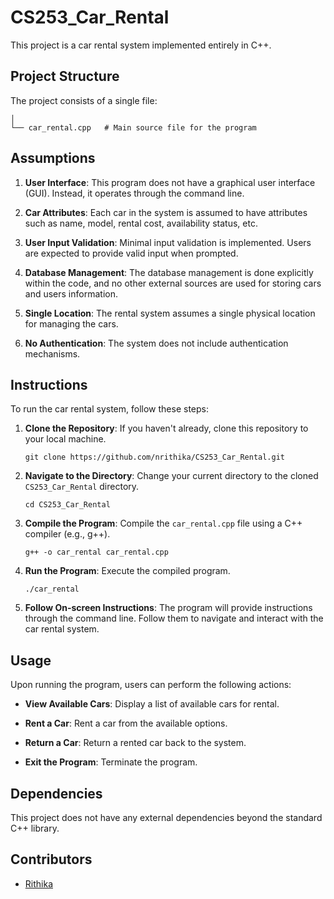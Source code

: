 # CS253_Car_Rental

This project is a car rental system implemented entirely in C++.

## Project Structure

The project consists of a single file:

```CS253_Car_Rental/
│
└── car_rental.cpp   # Main source file for the program
```


## Assumptions

1. **User Interface**: This program does not have a graphical user interface (GUI). Instead, it operates through the command line.
  
2. **Car Attributes**: Each car in the system is assumed to have attributes such as name, model, rental cost, availability status, etc.

3. **User Input Validation**: Minimal input validation is implemented. Users are expected to provide valid input when prompted.

4. **Database Management**: The database management is done explicitly within the code, and no other external sources are used for storing cars and users information.

5. **Single Location**: The rental system assumes a single physical location for managing the cars.

6. **No Authentication**: The system does not include authentication mechanisms.

## Instructions

To run the car rental system, follow these steps:

1. **Clone the Repository**: If you haven't already, clone this repository to your local machine.

    ```
    git clone https://github.com/nrithika/CS253_Car_Rental.git
    ```

2. **Navigate to the Directory**: Change your current directory to the cloned `CS253_Car_Rental` directory.

    ```
    cd CS253_Car_Rental
    ```

3. **Compile the Program**: Compile the `car_rental.cpp` file using a C++ compiler (e.g., g++).

    ```
    g++ -o car_rental car_rental.cpp
    ```

4. **Run the Program**: Execute the compiled program.

    ```
    ./car_rental
    ```

5. **Follow On-screen Instructions**: The program will provide instructions through the command line. Follow them to navigate and interact with the car rental system.

## Usage

Upon running the program, users can perform the following actions:

- **View Available Cars**: Display a list of available cars for rental.
  
- **Rent a Car**: Rent a car from the available options.
  
- **Return a Car**: Return a rented car back to the system.
  
- **Exit the Program**: Terminate the program.

## Dependencies

This project does not have any external dependencies beyond the standard C++ library.

## Contributors

- [Rithika](https://github.com/nrithika)

